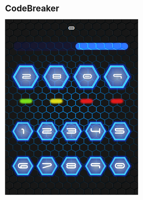 # CodeBreaker

![alt tag](https://github.com/Cuanshay/CodeBreaker/blob/master/Capture.PNG?raw=true)

 
 
